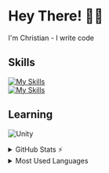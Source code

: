 # Hey There! 👋🏼
I'm Christian - I write code

## Skills

[![My Skills](https://skillicons.dev/icons?i=html,css,sass,js,ts&theme=dark)](https://skillicons.dev)  
[![My Skills](https://skillicons.dev/icons?i=php,nodejs,react,graphql,stackoverflow&theme=dark)](https://skillicons.dev)

## Learning
![Unity](https://img.shields.io/badge/unity-%23000000.svg?style=for-the-badge&logo=unity&logoColor=white)

<details>
  <summary>GitHub Stats ⚡</summary>
  
  ###
  ![GitHub stats](https://github-readme-stats.vercel.app/api?username=Christian-Garrison&count_private=true&theme=dracula)
</details>

<details>
  <summary>Most Used Languages</summary>
  
  ###
  [![Top Langs](https://github-readme-stats.vercel.app/api/top-langs/?username=Christian-Garrison&layout=compact&hide=less,hack,shell&theme=dracula)](https://github.com/Christian-Garrison/github-readme-stats)
</details>
